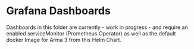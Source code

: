 # Grafana Dashboards

Dashboards in this folder are currently - work in progress - and require an enabled serviceMonitor (Prometheus Operator) as well as the default docker Image for Arma 3 from this Helm Chart.
